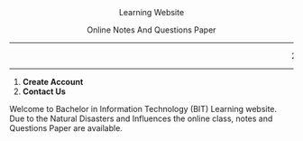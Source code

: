 <html>
  <head>
<title>Website</title>
<link rel="stylesheet" type="text/css" href="styles09.css">

  </head>
    <center>
<p0>Learning Website</p0><br>

<p7>Online Notes And Questions Paper</p7>
<hr>
<marquee>
<p1>2022-1st Semster Fall Questions Paper is published.
</p1>
</marquee>
</center>
<hr>
<body>
<section>
<div>
<ol>
<li><strong>Create Account</strong></li>
<li><strong>Contact Us</strong></li>
</ol>
</div>
</section>
</body>
<p2>Welcome to Bachelor in Information Technology (BIT) Learning website. <br>Due to the Natural Disasters and Influences the online class, notes and Questions Paper are available. </p2> 
</html>


